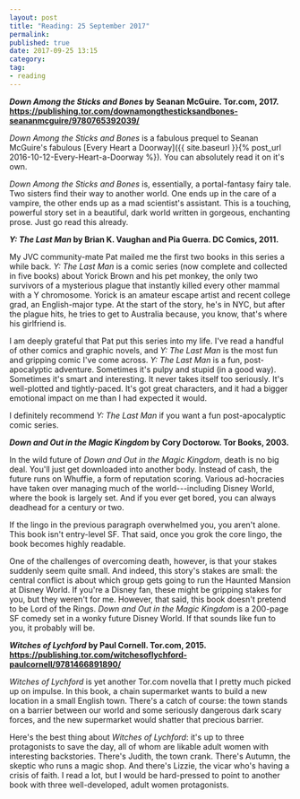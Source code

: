 ```yaml
---
layout: post
title: "Reading: 25 September 2017"
permalink: 
published: true
date: 2017-09-25 13:15
category: 
tag: 
- reading
---
```


***Down Among the Sticks and Bones* by Seanan McGuire. Tor.com, 2017. <https://publishing.tor.com/downamongthesticksandbones-seananmcguire/9780765392039/>**

*Down Among the Sticks and Bones* is a fabulous prequel to Seanan McGuire's fabulous [Every Heart a Doorway]({{ site.baseurl }}{% post_url 2016-10-12-Every-Heart-a-Doorway %}). You can absolutely read it on it's own.

*Down Among the Sticks and Bones* is, essentially, a portal-fantasy fairy tale. Two sisters find their way to another world. One ends up in the care of a vampire, the other ends up as a mad scientist's assistant. This is a touching, powerful story set in a beautiful, dark world written in gorgeous, enchanting prose. Just go read this already.

***Y: The Last Man* by Brian K. Vaughan and Pia Guerra. DC Comics, 2011.**

My JVC community-mate Pat mailed me the first two books in this series a while back. *Y: The Last Man* is a comic series (now complete and collected in five books) about Yorick Brown and his pet monkey, the only two survivors of a mysterious plague that instantly killed every other mammal with a Y chromosome. Yorick is an amateur escape artist and recent college grad, an English-major type. At the start of the story, he's in NYC, but after the plague hits, he tries to get to Australia because, you know, that's where his girlfriend is.

I am deeply grateful that Pat put this series into my life. I've read a handful of other comics and graphic novels, and *Y: The Last Man* is the most fun and gripping comic I've come across. *Y: The Last Man* is a fun, post-apocalyptic adventure. Sometimes it's pulpy and stupid (in a good way). Sometimes it's smart and interesting. It never takes itself too seriously. It's well-plotted and tightly-paced. It's got great characters, and it had a bigger emotional impact on me than I had expected it would.

I definitely recommend *Y: The Last Man* if you want a fun post-apocalyptic comic series.

***Down and Out in the Magic Kingdom* by Cory Doctorow. Tor Books, 2003.**

In the wild future of *Down and Out in the Magic Kingdom*, death is no big deal. You'll just get downloaded into another body. Instead of cash, the future runs on Whuffie, a form of reputation scoring. Various ad-hocracies have taken over managing much of the world---including Disney World, where the book is largely set. And if you ever get bored, you can always deadhead for a century or two.

If the lingo in the previous paragraph overwhelmed you, you aren't alone. This book isn't entry-level SF. That said, once you grok the core lingo, the book becomes highly readable.

One of the challenges of overcoming death, however, is that your stakes suddenly seem quite small. And indeed, this story's stakes are small: the central conflict is about which group gets going to run the Haunted Mansion at Disney World. If you're a Disney fan, these might be gripping stakes for you, but they weren't for me. However, that said, this book doesn't pretend to be Lord of the Rings. *Down and Out in the Magic Kingdom* is a 200-page SF comedy set in a wonky future Disney World. If that sounds like fun to you, it probably will be.

***Witches of Lychford* by Paul Cornell. Tor.com, 2015. <https://publishing.tor.com/witchesoflychford-paulcornell/9781466891890/>**

*Witches of Lychford* is yet another Tor.com novella that I pretty much picked up on impulse. In this book, a chain supermarket wants to build a new location in a small English town. There's a catch of course: the town stands on a barrier between our world and some seriously dangerous dark scary forces, and the new supermarket would shatter that precious barrier.

Here's the best thing about *Witches of Lychford*: it's up to three protagonists to save the day, all of whom are likable adult women with interesting backstories. There's Judith, the town crank. There's Autumn, the skeptic who runs a magic shop. And there's Lizzie, the vicar who's having a crisis of faith. I read a lot, but I would be hard-pressed to point to another book with three well-developed, adult women protagonists.
